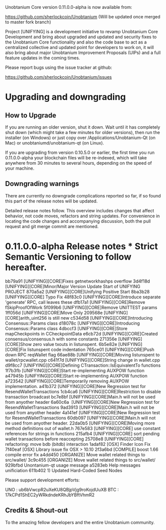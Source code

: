 Unobtanium Core version 0.11.0.0-alpha is now available from:

  https://github.com/sherlockcoin/Unobtanium (Will be updated once merged to master fork branch)

Project [UNIFYING] is a development initiative to revamp Unobtanium Core Development and bring about upgraded and updated and security fixes to the Unobtanium Core functionality and also the code base to act as a centralized collective and updated point for developers to work on, it will also bring about major Unobtanium Improvement Proposals (UIPs) and a full feature updates in the coming times.

Please report bugs using the issue tracker at github:

  https://github.com/sherlockcoin/Unobtanium/issues

Upgrading and downgrading
==========================

How to Upgrade
--------------

If you are running an older version, shut it down. Wait until it has completely
shut down (which might take a few minutes for older versions), then run the
installer (on Windows) or just copy over /Applications/Unobtanium-Qt (on Mac) or
unobtaniumd/unobtanium-qt (on Linux).

If you are upgrading from version 0.10.5.0 or earlier, the first time you run
0.11.0.0-alpha your blockchain files will be re-indexed, which will take anywhere from
30 minutes to several hours, depending on the speed of your machine.

Downgrading warnings
--------------------

There are currently no downgrade complications reported so far, if so found this part of the release notes will be updated.

Detailed release notes follow. This overview includes changes that affect behavior, not code moves, refactors and string updates. For convenience in locating the code changes and accompanying discussion, both the pull request and git merge commit are mentioned.

0.11.0.0-alpha Release notes * Strict Semantic Versioning to follow hereafter.
==============================================================================

bb79a91 [UNIFYING][CORE]Fixes getnetworkhashps overflow
3d4f18d [UNIFYING][CORE]Minor/Major Version Update Start of UNIFYING PROJECT
870a5a2 [UNIFYING][CORE]Unifying Positive Start
8ba3b28 [UNIFYING][CORE] Typo Fix
48f83c0 [UNIFYING][CORE]Introduce separate 'generate' RPC, call leaves these
dfb17a1 [UNIFYING][CORE]Remove fSkipProofOfWork
5f099b6 [UNIFYING][CORE]Remove UNITTEST params
1ff056d [UNIFYING][CORE]Move Only
209568e [UNIFYING][CORE]arith_uint256 is still new
c534d58 [UNIFYING][CORE]Introducing Consensus::Params class
d18078c [UNIFYING][CORE]Introducing Consensus::Params class
4dbccf3 [UNIFYING][CORE]Store mapCheckpoints in CCheckpointData
e6cb72d [UNIFYING][CORE]Created consensus/consensus.h with some constants
271356e [UNIFYING][CORE]Show zero value txouts in listunspent.
6b5e82e [UNIFYING][CORE]Fix listunspent code indentation
765ce01 [UNIFYING][CORE]Push down RPC reqWallet flag
66ae88b [UNIFYING][CORE]Moving listunspent to wallet/rpcwallet.cpp
c641f7d [UNIFYING][CORE]String change in wallet.cpp
d9f8cc7 [UNIFYING][CORE]Defining CTransaction::IsEquivalentTo functions
1f7b3fb [UNIFYING][CORE]Start re-implementing AUXPOW function
a47945b [UNIFYING][CORE]Start re-implementing AUXPOW function
a723542 [UNIFYING][CORE]Temporarily removing AUXPOW implementation.
a41b372 [UNIFYING][CORE]New Regression test for ResendWalletTransactions
1cb4ca6 [UNIFYING][CORE]Restriction to disable transaction broadcast
bc7e8bf [UNIFYING][CORE]Main.h will not be used from anyother header
6a60c6a  [UNIFYING][CORE]New Regression test for ResendWalletTransactions
9ad3913 [UNIFYING][CORE]Main.h will not be used from anyother header
4a141ef [UNIFYING][CORE]New Regression test for ResendWalletTransactions
60db097 [UNIFYING][CORE]Main.h will not be used from anyother header.
22da0b5 [UNIFYING][CORE]Moving more method definitions out of wallet.h
767e583 [UNIFYING][CORE] use constant references for strings in functions
215afb4 [UNIFYING][CORE] sort pending wallet transactions before reaccepting
25708e8 [UNIFYING][CORE] refactoring: move bdb (bitdb) interaction
1adaf82 [OSX] Finder Icon Fix
7f40eaf [OSX] Library issue fix OSX > 10.10
2f3a6bd [COMPILE] boost 1.66 compile error fix
a4dd450 [ORGANIZE] Move wallet related things to src/wallet/
3c9c455 [ORGANIZE] Move wallet related things to src/wallet/
929bfbd Unontanium-qt usage message
a5283eb Help messages unificiation
611b402 1) Updated Hard-Coded Seed Nodes

Please support development efforts:

UNO : ub6bVwcpR2uXeKU8QBjpVjg9roKojdUuXB
BTC : 17kCPd1ShEC2yWRkdndeKRhJbYBftVhmR2

Credits & Shout-out
-------------------

To the amazing fellow developers and the entire Unobtanium community.
